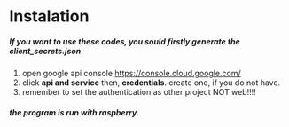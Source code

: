 # Instalation

##### If you want to use these codes, you sould firstly generate the client_secrets.json

1. open google api console https://console.cloud.google.com/
2. click <b>api and service</b> then, <b>credentials</b>. create one, if you do not have. 
3. remember to set the authentication as other project NOT web!!!!


					
##### the program is run with raspberry.